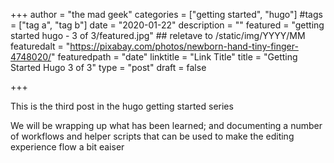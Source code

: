 +++
author = "the mad geek"
categories = ["getting started", "hugo"]
#tags = ["tag a", "tag b"]
date = "2020-01-22"
description = "" 
featured = "getting started hugo - 3 of 3/featured.jpg" ## reletave to /static/img/YYYY/MM
featuredalt = "https://pixabay.com/photos/newborn-hand-tiny-finger-4748020/"
featuredpath = "date"
linktitle = "Link Title"
title = "Getting Started Hugo 3 of 3"
type = "post"
draft = false

+++

This is the third post in the hugo getting started series

We will be wrapping up what has been learned; and documenting a number of workflows and helper scripts that can be used to make the editing experience flow a bit eaiser